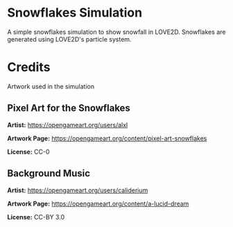 # Snowflakes Simulation

A simple snowflakes simulation to show snowfall in LOVE2D. Snowflakes are
generated using LOVE2D's particle system.

# Credits

Artwork used in the simulation

## Pixel Art for the Snowflakes

**Artist:** https://opengameart.org/users/alxl

**Artwork Page:** https://opengameart.org/content/pixel-art-snowflakes

**License:** CC-0

## Background Music

**Artist:** https://opengameart.org/users/caliderium

**Artwork Page:** https://opengameart.org/content/a-lucid-dream

**License:** CC-BY 3.0